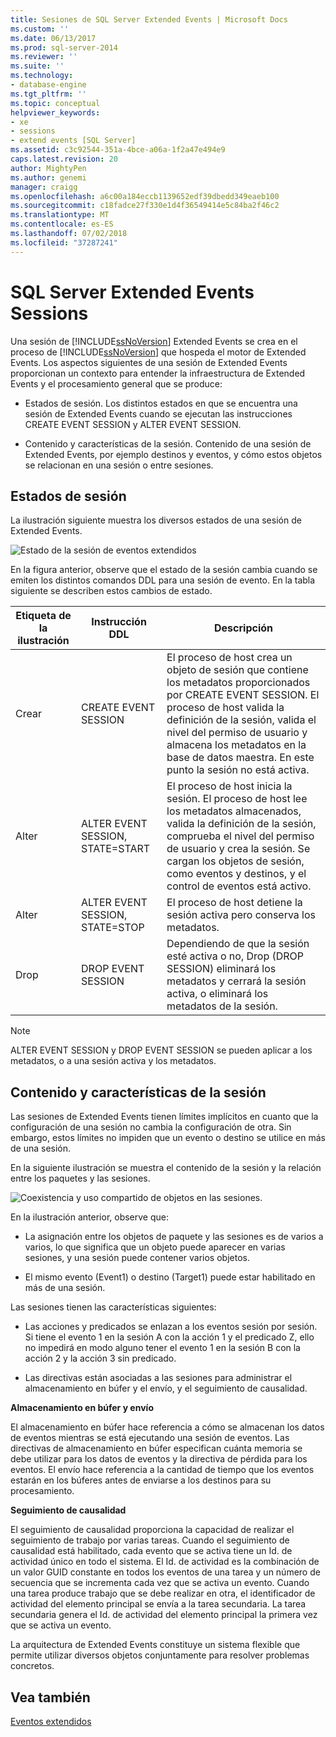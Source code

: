 ```yaml
---
title: Sesiones de SQL Server Extended Events | Microsoft Docs
ms.custom: ''
ms.date: 06/13/2017
ms.prod: sql-server-2014
ms.reviewer: ''
ms.suite: ''
ms.technology:
- database-engine
ms.tgt_pltfrm: ''
ms.topic: conceptual
helpviewer_keywords:
- xe
- sessions
- extend events [SQL Server]
ms.assetid: c3c92544-351a-4bce-a06a-1f2a47e494e9
caps.latest.revision: 20
author: MightyPen
ms.author: genemi
manager: craigg
ms.openlocfilehash: a6c00a184eccb1139652edf39dbedd349eaeb100
ms.sourcegitcommit: c18fadce27f330e1d4f36549414e5c84ba2f46c2
ms.translationtype: MT
ms.contentlocale: es-ES
ms.lasthandoff: 07/02/2018
ms.locfileid: "37287241"
---
```

# <a name="sql-server-extended-events-sessions"></a>SQL Server Extended Events Sessions
  Una sesión de [!INCLUDE[ssNoVersion](../../../includes/ssnoversion-md.md)] Extended Events se crea en el proceso de [!INCLUDE[ssNoVersion](../../../includes/ssnoversion-md.md)] que hospeda el motor de Extended Events. Los aspectos siguientes de una sesión de Extended Events proporcionan un contexto para entender la infraestructura de Extended Events y el procesamiento general que se produce:  
  
-   Estados de sesión. Los distintos estados en que se encuentra una sesión de Extended Events cuando se ejecutan las instrucciones CREATE EVENT SESSION y ALTER EVENT SESSION.  
  
-   Contenido y características de la sesión. Contenido de una sesión de Extended Events, por ejemplo destinos y eventos, y cómo estos objetos se relacionan en una sesión o entre sesiones.  
  
## <a name="session-states"></a>Estados de sesión  
 La ilustración siguiente muestra los diversos estados de una sesión de Extended Events.  
  
 ![Estado de la sesión de eventos extendidos](../../database-engine/media/xesessionstate.gif "Estado de la sesión de eventos extendidos")  
  
 En la figura anterior, observe que el estado de la sesión cambia cuando se emiten los distintos comandos DDL para una sesión de evento. En la tabla siguiente se describen estos cambios de estado.  
  
|Etiqueta de la ilustración|Instrucción DDL|Descripción|  
|------------------------|-------------------|-----------------|  
|Crear|CREATE EVENT SESSION|El proceso de host crea un objeto de sesión que contiene los metadatos proporcionados por CREATE EVENT SESSION. El proceso de host valida la definición de la sesión, valida el nivel del permiso de usuario y almacena los metadatos en la base de datos maestra. En este punto la sesión no está activa.|  
|Alter|ALTER EVENT SESSION, STATE=START|El proceso de host inicia la sesión. El proceso de host lee los metadatos almacenados, valida la definición de la sesión, comprueba el nivel del permiso de usuario y crea la sesión. Se cargan los objetos de sesión, como eventos y destinos, y el control de eventos está activo.|  
|Alter|ALTER EVENT SESSION, STATE=STOP|El proceso de host detiene la sesión activa pero conserva los metadatos.|  
|Drop|DROP EVENT SESSION|Dependiendo de que la sesión esté activa o no, Drop (DROP SESSION) eliminará los metadatos y cerrará la sesión activa, o eliminará los metadatos de la sesión.|  
  
> [!NOTE]  
>  ALTER EVENT SESSION y DROP EVENT SESSION se pueden aplicar a los metadatos, o a una sesión activa y los metadatos.  
  
## <a name="session-content-and-characteristics"></a>Contenido y características de la sesión  
 Las sesiones de Extended Events tienen límites implícitos en cuanto que la configuración de una sesión no cambia la configuración de otra. Sin embargo, estos límites no impiden que un evento o destino se utilice en más de una sesión.  
  
 En la siguiente ilustración se muestra el contenido de la sesión y la relación entre los paquetes y las sesiones.  
  
 ![Coexistencia y uso compartido de objetos en las sesiones.](../../database-engine/media/xesessions.gif "Coexistencia y uso compartido de objetos en las sesiones.")  
  
 En la ilustración anterior, observe que:  
  
-   La asignación entre los objetos de paquete y las sesiones es de varios a varios, lo que significa que un objeto puede aparecer en varias sesiones, y una sesión puede contener varios objetos.  
  
-   El mismo evento (Event1) o destino (Target1) puede estar habilitado en más de una sesión.  
  
 Las sesiones tienen las características siguientes:  
  
-   Las acciones y predicados se enlazan a los eventos sesión por sesión. Si tiene el evento 1 en la sesión A con la acción 1 y el predicado Z, ello no impedirá en modo alguno tener el evento 1 en la sesión B con la acción 2 y la acción 3 sin predicado.  
  
-   Las directivas están asociadas a las sesiones para administrar el almacenamiento en búfer y el envío, y el seguimiento de causalidad.  
  
 **Almacenamiento en búfer y envío**  
  
 El almacenamiento en búfer hace referencia a cómo se almacenan los datos de eventos mientras se está ejecutando una sesión de eventos.  Las directivas de almacenamiento en búfer especifican cuánta memoria se debe utilizar para los datos de eventos y la directiva de pérdida para los eventos. El envío hace referencia a la cantidad de tiempo que los eventos estarán en los búferes antes de enviarse a los destinos para su procesamiento.  
  
 **Seguimiento de causalidad**  
  
 El seguimiento de causalidad proporciona la capacidad de realizar el seguimiento de trabajo por varias tareas. Cuando el seguimiento de causalidad está habilitado, cada evento que se activa tiene un Id. de actividad único en todo el sistema. El Id. de actividad es la combinación de un valor GUID constante en todos los eventos de una tarea y un número de secuencia que se incrementa cada vez que se activa un evento. Cuando una tarea produce trabajo que se debe realizar en otra, el identificador de actividad del elemento principal se envía a la tarea secundaria. La tarea secundaria genera el Id. de actividad del elemento principal la primera vez que se activa un evento.  
  
 La arquitectura de Extended Events constituye un sistema flexible que permite utilizar diversos objetos conjuntamente para resolver problemas concretos.  
  
## <a name="see-also"></a>Vea también  
 [Eventos extendidos](extended-events.md)  
  
  
